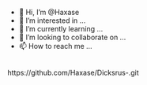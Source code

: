 - 👋 Hi, I’m @Haxase
- 👀 I’m interested in ...
- 🌱 I’m currently learning ...
- 💞️ I’m looking to collaborate on ...
- 📫 How to reach me ...
</br>
https://github.com/Haxase/Dicksrus-.git


<!-- Pinned Repositories -- >

href="https://github.com/Haxase/Dicksrus-.git"
  <img align="center" style="margin:1rem 0.5rem" src="https://github-readme-stats.vercel.app/api/pin/?username=braydoncoyer&repo=tailwindcss-v2-dark-mode-template&title_color=ffffff&text_color=c9cacc&icon_color=4AB197&bg_color=1A2B34" />
</a>

<!---
Haxase/Haxase is a ✨ special ✨ repository because its `README.md` (this file) appears on your GitHub profile.
You can click the Preview link to take a look at your changes.
--->
